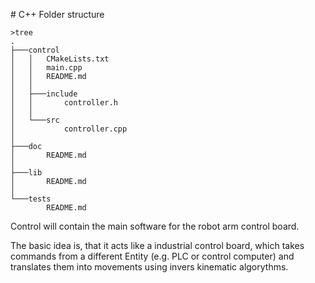 \# C++ Folder structure


```code 
>tree
.
├───control
│   │   CMakeLists.txt
│   │   main.cpp
│   │   README.md
│   │
│   ├───include
│   │       controller.h
│   │
│   └───src
│           controller.cpp
│
├───doc
│       README.md
│
├───lib
│       README.md
│
└───tests
        README.md
```



Control will contain the main software for the robot arm control board.

The basic idea is, that it acts like a industrial control board, which takes commands from a different Entity (e.g. PLC or control computer) and translates them into movements using invers kinematic algorythms.





